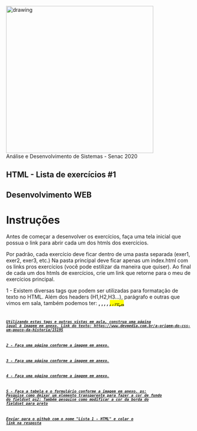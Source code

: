 <img src="https://www.ead.senac.br/arquivo/api/download/publico/1134" alt="drawing" width="400"/><br>
Análise e Desenvolvimento de Sistemas - Senac 2020

## HTML - Lista de exercícios #1

**Desenvolvimento WEB**
---

# Instruções
Antes de começar a desenvolver os exercícios, faça uma tela inicial que possua o link para abrir cada um dos htmls dos exercícios.

Por padrão, cada exercício deve ficar dentro de uma pasta separada (exer1, exer2, exer3, etc.)
Na pasta principal deve ficar apenas um index.html com os links pros exercícios (você pode estilizar da maneira que quiser).
Ao final de cada um dos htmls de exercícios, crie um link que retorne para o meu de exercícios principal.

1 - Existem diversas tags que podem ser utilizadas para formatação de texto no HTML. Além dos headers (H1,H2,H3...), parágrafo e outras que vimos em sala, também podemos ter:
<b>, <strong>, <i>, <em>, <mark>, <small>, <del>, <ins>, <sub>, <sup>, <u>, <code>

Utilizando estas tags e outras vistas em aula, construa uma página igual à imagem em anexo.
Link do texto: https://www.devmedia.com.br/a-origem-do-css-um-pouco-da-historia/15195

2 - Faça uma página conforme a imagem em anexo.

3 - Faça uma página conforme a imagem em anexo.

4 - Faça uma página conforme a imagem em anexo.

5 - Faça a tabela e o formulário conforme a imagem em anexo.
ps: Pesquise como deixar um elemento transparente para fazer a cor de fundo do fieldset
ps2: Também pesquise como modificar a cor da borda do fieldset para preto

**Enviar para o github com o nome "Lista 1 - HTML" e colar o link na resposta**
